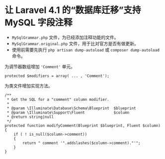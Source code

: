 # 让 Laravel 4.1 的“数据库迁移”支持 MySQL 字段注释

- `MySqlGrammar.php` 文件，为已经添加注释功能的文件。
- `MySqlGrammar.original.php` 文件，用于比对官方是否有做更新。
- 使用前需要先执行 `php artisan dump-autoload` 或 `composer dump-autoload` 命令。

为调节器数组增加 `'Comment'` 单元。

    protected $modifiers = array( ... , 'Comment');

为类文件增加实现方法。

    /**
     * Get the SQL for a "comment" column modifier.
     *
     * @param \Illuminate\Database\Schema\Blueprint  $blueprint
     * @param \Illuminate\Support\Fluent             $column
     * @return string|null
     */
    protected function modifyComment(Blueprint $blueprint, Fluent $column)
    {
        if ( ! is_null($column->comment))
        {
            return " comment '".addslashes($column->comment)."'";
        }
    }

